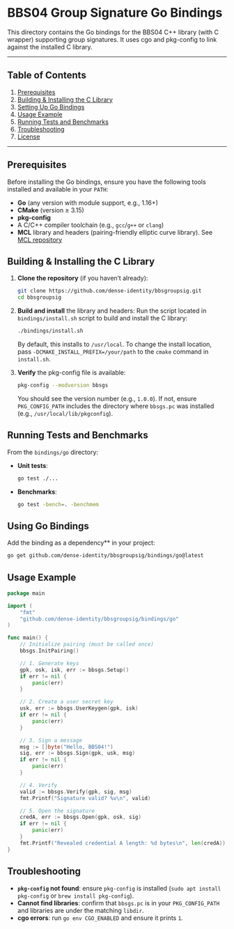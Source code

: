 # BBS04 Group Signature Go Bindings

This directory contains the Go bindings for the BBS04 C++ library (with C wrapper) supporting group signatures. It uses cgo and pkg-config to link against the installed C library.

---

## Table of Contents

1. [Prerequisites](#prerequisites)
2. [Building & Installing the C Library](#building--installing-the-c-library)
3. [Setting Up Go Bindings](#setting-up-go-bindings)
4. [Usage Example](#usage-example)
5. [Running Tests and Benchmarks](#running-tests-and-benchmarks)
6. [Troubleshooting](#troubleshooting)
7. [License](#license)

---

## Prerequisites

Before installing the Go bindings, ensure you have the following tools installed and available in your `PATH`:

* **Go** (any version with module support, e.g., 1.16+)
* **CMake** (version ≥ 3.15)
* **pkg-config**
* A C/C++ compiler toolchain (e.g., `gcc`/`g++` or `clang`)
* **MCL** library and headers (pairing-friendly elliptic curve library). See [MCL repository](https://github.com/herumi/mcl)

## Building & Installing the C Library

1. **Clone the repository** (if you haven’t already):

   ```bash
   git clone https://github.com/dense-identity/bbsgroupsig.git
   cd bbsgroupsig
   ```

2. **Build and install** the library and headers:
    Run the script located in `bindings/install.sh` script to build and install the C library:
    ```bash
    ./bindings/install.sh
    ```

   By default, this installs to `/usr/local`. To change the install location, pass `-DCMAKE_INSTALL_PREFIX=/your/path` to the `cmake` command in `install.sh`.

4. **Verify** the pkg-config file is available:

   ```bash
   pkg-config --modversion bbsgs
   ```

   You should see the version number (e.g., `1.0.0`). If not, ensure `PKG_CONFIG_PATH` includes the directory where `bbsgs.pc` was installed (e.g., `/usr/local/lib/pkgconfig`).

## Running Tests and Benchmarks

From the `bindings/go` directory:

* **Unit tests**:

  ```bash
  go test ./...
  ```

* **Benchmarks**:

  ```bash
  go test -bench=. -benchmem
  ```

## Using Go Bindings

Add the binding as a dependency** in your project:

```bash
go get github.com/dense-identity/bbsgroupsig/bindings/go@latest
```

## Usage Example

```go
package main

import (
    "fmt"
    "github.com/dense-identity/bbsgroupsig/bindings/go"
)

func main() {
    // Initialize pairing (must be called once)
    bbsgs.InitPairing()

    // 1. Generate keys
    gpk, osk, isk, err := bbsgs.Setup()
    if err != nil {
        panic(err)
    }

    // 2. Create a user secret key
    usk, err := bbsgs.UserKeygen(gpk, isk)
    if err != nil {
        panic(err)
    }

    // 3. Sign a message
    msg := []byte("Hello, BBS04!")
    sig, err := bbsgs.Sign(gpk, usk, msg)
    if err != nil {
        panic(err)
    }

    // 4. Verify
    valid := bbsgs.Verify(gpk, sig, msg)
    fmt.Printf("Signature valid? %v\n", valid)

    // 5. Open the signature
    credA, err := bbsgs.Open(gpk, osk, sig)
    if err != nil {
        panic(err)
    }
    fmt.Printf("Revealed credential A length: %d bytes\n", len(credA))
}
```

## Troubleshooting

* **`pkg-config` not found**: ensure `pkg-config` is installed (`sudo apt install pkg-config` or `brew install pkg-config`).
* **Cannot find libraries**: confirm that `bbsgs.pc` is in your `PKG_CONFIG_PATH` and libraries are under the matching `libdir`.
* **cgo errors**: run `go env CGO_ENABLED` and ensure it prints `1`.

